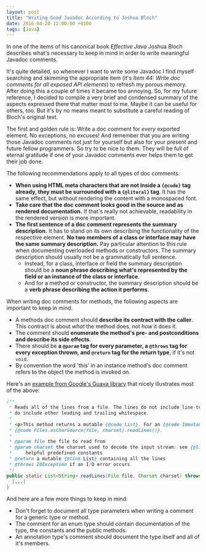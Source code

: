 ```yaml
---
layout: post
title: "Writing Good Javadoc According to Joshua Bloch"
date: 2016-04-20 12:00:00 +0100
tags: [Java]
---
```


In one of the items of his canonical book *Effective Java* Joshua Bloch
describes what's necessary to keep in mind in order to write meaningful Javadoc
comments.

It's quite detailed, so whenever I want to write some Javadoc I find myself
searching and skimming the appropriate item (it's *Item 44: Write doc comments
for all exposed API elements*) to refresh my porous memory. After doing this a
couple of times it became too annoying. So, for my future reference, I decided
to compile a very brief and condensed summary of the aspects expressed there
that matter most to me. Maybe it can be useful for others, too. But it's by no
means meant to substitute a careful reading of Bloch's original text.

The first and golden rule is: Write a doc comment for *every* exported element.
No exceptions, no excuses! And remember that you are writing those Javadoc
comments not just for yourself but also for your present and future fellow
programmers. So try to be nice to them. They will be full of eternal gratitude
if one of your Javadoc comments ever helps them to get their job done.

The following recommendations apply to all types of doc comments.

* **When using HTML meta characters that are not inside a
  `{@code}` tag already, they must be surrounded with a `{@literal}` tag**. It
  has the same effect, but without rendering the content with a monospaced font.
* **Take care that the doc comment looks good in the source and as rendered
  documentation.** If that's really not achievable, readability in the rendered
  version is more important.
* **The first sentence of a doc comment represents the summary description.** It
  has to stand on its own describing the functionality of the respective
  element. **No two members of a class or interface may have the same summary
  description.** Pay particular attention to this rule when documenting
  overloaded methods or constructors. The summary description should usually not
  be a grammatically full sentence.
  * Instead, for a class, interface or field the summary description should be a
    **noun phrase describing what's represented by the field or an instance of
    the class or interface**.
  * And for a method or constructor, the summary description should be a **verb
    phrase describing the action it performs**.

When writing doc comments for methods, the following aspects are important to
keep in mind.

* A methods doc comment should **describe its contract with the caller**. This
  contract is about *what* the method does, not *how* it does it.
* The comment should **enumerate the method's pre- and postconditions and
  describe its side effects**.
* There should be **a `@param` tag for every parameter, a `@throws` tag for
  every exception thrown, and `@return` tag for the return type**, if it's not
  `void`.
* By convention the word 'this' in an instance method's doc comment refers to
  the object the method is invoked on.

Here's an [example from Google's Guava
library](https://github.com/google/guava/blob/80dad6bf149f9b8d66e4db4436034cf6b7018398/guava/src/com/google/common/io/Files.java)
that nicely illustrates most of the above:

<!-- markdownlint-disable MD013 -->

```java
/**
 * Reads all of the lines from a file. The lines do not include line-termination characters, but
 * do include other leading and trailing whitespace.
 *
 * <p>This method returns a mutable {@code List}. For an {@code ImmutableList}, use
 * {@code Files.asCharSource(file, charset).readLines()}.
 *
 * @param file the file to read from
 * @param charset the charset used to decode the input stream; see {@link StandardCharsets} for
 *     helpful predefined constants
 * @return a mutable {@link List} containing all the lines
 * @throws IOException if an I/O error occurs
 */
public static List<String> readLines(File file, Charset charset) throws IOException {
  [...]
}
```

<!-- markdwonlint-enable MD013 -->

And here are a few more things to keep in mind:

* Don't forget to document all type parameters when writing a comment for a
  generic type or method.
* The comment for an enum type should contain documentation of the type, the
  constants and the public methods.
* An annotation type's comment should document the type itself and all of it's
  members.

